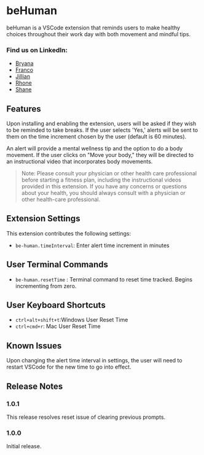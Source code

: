 # beHuman

beHuman is a VSCode extension that reminds users to make healthy choices throughout their work day with both movement and mindful tips.

### Find us on LinkedIn:
- [Bryana](https://www.linkedin.com/in/bryanakitchen)
- [Franco](https://www.linkedin.com/in/francoortega)
- [Jillian](https://www.linkedin.com/in/jillianlgibson/)
- [Rhone](https://www.linkedin.com/in/rhonelachner/)
- [Shane](https://www.linkedin.com/in/shaneupchurch/)

## Features

Upon installing and enabling the extension, users will be asked if they wish to be reminded to take breaks. If the user selects 'Yes,' alerts will be sent to them on the time increment chosen by the user (default is 60 minutes). 

An alert will provide a mental wellness tip and the option to do a body movement.  If the user clicks on "Move your body," they will be directed to an instructional video that incorporates body movements.

>Note: Please consult your physician or other health care professional before starting a fitness plan, including the instructional videos provided in this extension. If you have any concerns or questions about your health, you should always consult with a physician or other health-care professional.

## Extension Settings

This extension contributes the following settings:
* `be-human.timeInterval`: Enter alert time increment in minutes

## User Terminal Commands

* `be-human.resetTime` : Terminal command to reset time tracked. Begins incrementing from zero. 

## User Keyboard Shortcuts

* `ctrl+alt+shift+t`:Windows User Reset Time
* `ctrl+cmd+r`: Mac User Reset Time

## Known Issues

Upon changing the alert time interval in settings, the user will need to restart VSCode for the new time to go into effect.

## Release Notes

### 1.0.1
This release resolves reset issue of clearing previous prompts.

### 1.0.0
Initial release.